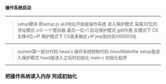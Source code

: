 #### 操作系统启动
---
> setup模块 即setup.js
> 从0地址开始是操作系统
> 进入保护模式 采取32位的寻址模式
> cr0 一个寄存器 最后一位=1 启动保护模式
> gdt作用 
> 实模式下 CS左移4位+IP
> 保护模式下 CS查表确定+IP
> jmp到内存0X0000处
---
> system第一部分代码 head.s
> 操作系统控制代码 linux/Makefile
> setup是进入保护模式 head是进入之后的初始化
> main.c 初始化程序
---
### 把操作系统读入内存 完成初始化
